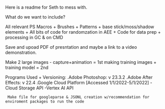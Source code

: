 Here is a readme for Seth to mess with.


What do we want to include?

All relevant PS Macros + Brushes + Patterns + base stick/moss/shadow elements + All bits of code for randomzation in AEE + Code for data prep + processing in GC & on CMD


Save and upoad PDF of presntation and maybe a link to a video demonstration. 

Make 2 large images - capture+animation = 1st
                      making training images + training model = 2nd 

Programs Used + Versioning:
  .Adobe Photoshop: v 23.3.2
  .Adobe After Effects: v 22.4 
  .Google Cloud Platform [Accessed 1/1/2022-5/1/2022]
      -Cloud Storage API
      -Vertex AI API
      
      
     Make file for googleparse & JSONL creation w/recommendation for enviroment packages to run the code
      
